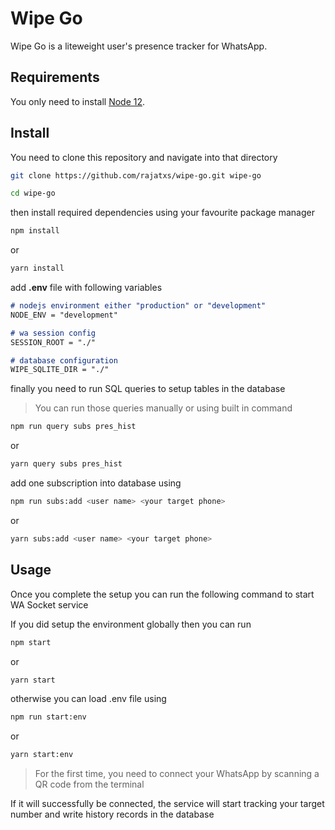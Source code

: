 # Wipe Go
Wipe Go is a liteweight user's presence tracker for WhatsApp.

## Requirements
You only need to install [Node 12](https://nodejs.org).

## Install
You need to clone this repository and navigate into that directory
```sh
git clone https://github.com/rajatxs/wipe-go.git wipe-go
```
```sh
cd wipe-go
```

then install required dependencies using your favourite package manager
```sh
npm install
```
or
```sh
yarn install
```

add **.env** file with following variables
```markdown
# nodejs environment either "production" or "development"
NODE_ENV = "development"

# wa session config
SESSION_ROOT = "./"

# database configuration
WIPE_SQLITE_DIR = "./"
```

finally you need to run SQL queries to setup tables in the database
> You can run those queries manually or using built in command

```sh
npm run query subs pres_hist
```
or 
```sh
yarn query subs pres_hist
```

add one subscription into database using
```sh
npm run subs:add <user name> <your target phone>
```
or
```sh
yarn subs:add <user name> <your target phone>
```

## Usage
Once you complete the setup you can run the following command to start WA Socket service

If you did setup the environment globally then you can run 
```sh
npm start
```
or
```sh
yarn start
```

otherwise you can load .env file using 
```sh
npm run start:env
```
or
```sh
yarn start:env
```

> For the first time, you need to connect your WhatsApp by scanning a QR code from the terminal

If it will successfully be connected, the service will start tracking your target number and write history records in the database
